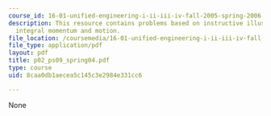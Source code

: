 ```yaml
---
course_id: 16-01-unified-engineering-i-ii-iii-iv-fall-2005-spring-2006
description: This resource contains problems based on instructive illustration of
  integral momentum and motion.
file_location: /coursemedia/16-01-unified-engineering-i-ii-iii-iv-fall-2005-spring-2006/8caa0db1aecea5c145c3e2984e331cc6_p02_ps09_spring04.pdf
file_type: application/pdf
layout: pdf
title: p02_ps09_spring04.pdf
type: course
uid: 8caa0db1aecea5c145c3e2984e331cc6

---
```

None